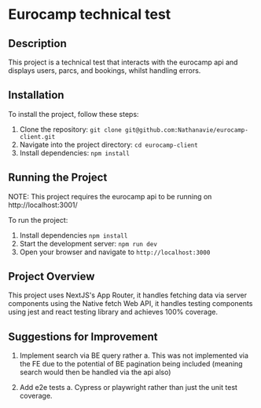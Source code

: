 # Eurocamp technical test

## Description

This project is a technical test that interacts with the eurocamp api and displays users, parcs, and bookings, whilst handling errors.

## Installation

To install the project, follow these steps:

1. Clone the repository: `git clone git@github.com:Nathanavie/eurocamp-client.git`
2. Navigate into the project directory: `cd eurocamp-client`
3. Install dependencies: `npm install`

## Running the Project

NOTE: This project requires the eurocamp api to be running on http://localhost:3001/

To run the project:

1. Install dependencies `npm install`
2. Start the development server: `npm run dev`
3. Open your browser and navigate to `http://localhost:3000`

## Project Overview

This project uses NextJS's App Router, it handles fetching data via server components using the Native fetch Web API, it handles testing components using jest and react testing library and achieves 100% coverage.

## Suggestions for Improvement

1. Implement search via BE query rather
   a. This was not implemented via the FE due to the potential of BE pagination being included (meaning search would then be handled via the api also)

2. Add e2e tests
   a. Cypress or playwright rather than just the unit test coverage.
